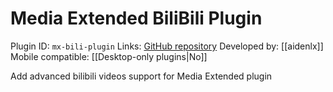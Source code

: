 # Media Extended BiliBili Plugin

Plugin ID: `mx-bili-plugin`
Links: [GitHub repository](https://github.com/aidenlx/mx-bili-plugin)
Developed by: [[aidenlx]]
Mobile compatible: [[Desktop-only plugins|No]]

Add advanced bilibili videos support for Media Extended plugin
